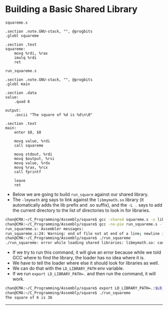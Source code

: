 # Building a Basic Shared Library 

`squareme.s`

```assembly
.section .note.GNU-stack, "", @progbits
.globl squareme 

.section .text 
squareme: 
    movq %rdi, %rax 
    imulq %rdi 
    ret 
```

`run_squareme.s`

```assembly
.section .note.GNU-stack, "", @progbits
.globl main 

.section .data 
value: 
    .quad 6 

output: 
    .ascii "The square of %d is %d\n\0"

.section .text 
main:
    enter $0, $0 

    movq value, %rdi 
    call squareme 

    movq stdout, %rdi 
    movq $output, %rsi 
    movq value, %rdx 
    movq %rax, %rcx 
    call fprintf 

    leave 
    ret 
```



- Below we are going to build `run_square` against our shared library.
- The `-lmymath` arg says to link against the `libmymath.so` library (it automatically adds the lib prefix and .so suffix), and the `-L .` says to add the current directory to the list of directories to look in for libraries.

```sh
chan@CMA:~/C_Programming/Assembly/square$ gcc -shared squareme.s -o libmymath.so
chan@CMA:~/C_Programming/Assembly/square$ gcc -no-pie run_squareme.s -lmymath -L . -o run_squareme
run_squareme.s: Assembler messages:
run_squareme.s:24: Warning: end of file not at end of a line; newline inserted
chan@CMA:~/C_Programming/Assembly/square$ ./run_squareme
./run_squareme: error while loading shared libraries: libmymath.so: cannot open shared object file: No such file or directory
```

- If we try to run this command, it will give an error because while we told GCC where to find the library, the loader has no idea where it is.
- We have to tell the loader where else it should look for libraries as well.
- We can do that with the `LD_LIBRARY_PATH` env variable.
- If we run `export LD_LIBRARY_PATH=.` and then run the command, it will work.

```sh
chan@CMA:~/C_Programming/Assembly/square$ export LD_LIBRARY_PATH=.:$LD_LIBRARY_PATH
chan@CMA:~/C_Programming/Assembly/square$ ./run_squareme
The square of 6 is 36
```

---

